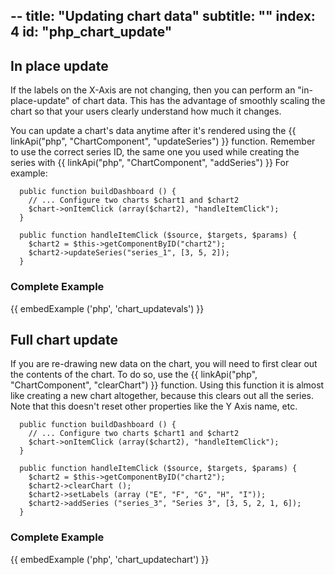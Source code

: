 --
title: "Updating chart data"
subtitle: ""
index: 4
id: "php_chart_update"
--


## In place update

If the labels on the X-Axis are not changing, then you can perform an "in-place-update" of chart data. This has the advantage of smoothly scaling the chart so that your users clearly understand how much it changes.

You can update a chart's data anytime after it's rendered using the {{ linkApi("php", "ChartComponent", "updateSeries") }} function. Remember to use the correct series ID, the same one you used while creating the series with {{ linkApi("php", "ChartComponent", "addSeries") }} For example:

~~~
  public function buildDashboard () { 
    // ... Configure two charts $chart1 and $chart2
    $chart->onItemClick (array($chart2), "handleItemClick");
  }

  public function handleItemClick ($source, $targets, $params) {
    $chart2 = $this->getComponentByID("chart2");
    $chart2->updateSeries("series_1", [3, 5, 2]);
  }
~~~

### Complete Example

{{ embedExample ('php', 'chart_updatevals') }}

## Full chart update

If you are re-drawing new data on the chart, you will need to first clear out the contents of the chart. To do so, use the {{ linkApi("php", "ChartComponent", "clearChart") }} function. Using this function it is almost like creating a new chart altogether, because this clears out all the series. Note that this doesn't reset other properties like the Y Axis name, etc.

~~~
  public function buildDashboard () { 
    // ... Configure two charts $chart1 and $chart2
    $chart->onItemClick (array($chart2), "handleItemClick");
  }

  public function handleItemClick ($source, $targets, $params) {
    $chart2 = $this->getComponentByID("chart2");
    $chart2->clearChart ();
    $chart2->setLabels (array ("E", "F", "G", "H", "I"));
    $chart2->addSeries ("series_3", "Series 3", [3, 5, 2, 1, 6]);
  }
~~~

### Complete Example

{{ embedExample ('php', 'chart_updatechart') }}
